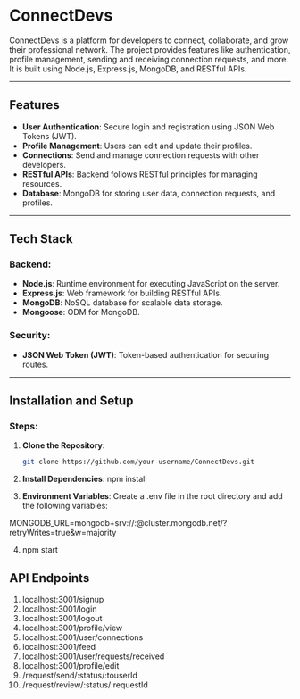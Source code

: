 # ConnectDevs

ConnectDevs is a platform for developers to connect, collaborate, and grow their professional network. The project provides features like authentication, profile management, sending and receiving connection requests, and more. It is built using Node.js, Express.js, MongoDB, and RESTful APIs.

---

## Features

- **User Authentication**: Secure login and registration using JSON Web Tokens (JWT).
- **Profile Management**: Users can edit and update their profiles.
- **Connections**: Send and manage connection requests with other developers.
- **RESTful APIs**: Backend follows RESTful principles for managing resources.
- **Database**: MongoDB for storing user data, connection requests, and profiles.

---

## Tech Stack

### Backend:

- **Node.js**: Runtime environment for executing JavaScript on the server.
- **Express.js**: Web framework for building RESTful APIs.
- **MongoDB**: NoSQL database for scalable data storage.
- **Mongoose**: ODM for MongoDB.

### Security:

- **JSON Web Token (JWT)**: Token-based authentication for securing routes.

---

## Installation and Setup

### Steps:

1. **Clone the Repository**:

   ```bash
   git clone https://github.com/your-username/ConnectDevs.git

   ```

2. **Install Dependencies**:
   npm install

3. **Environment Variables**:
   Create a .env file in the root directory and add the following variables:

MONGODB_URL=mongodb+srv://<username>:<password>@cluster.mongodb.net/<dbname>?retryWrites=true&w=majority


4. npm start


## API Endpoints


1. localhost:3001/signup
2. localhost:3001/login
3. localhost:3001/logout
4. localhost:3001/profile/view
5. localhost:3001/user/connections
6. localhost:3001/feed
7. localhost:3001/user/requests/received
8. localhost:3001/profile/edit
9. /request/send/:status/:touserId
10. /request/review/:status/:requestId
